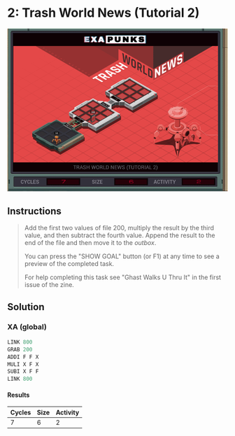 # 2: Trash World News (Tutorial 2)

<div align="center"><img src="EXAPUNKS - TRASH WORLD NEWS (7, 6, 2, 2022-12-05-19-19-49).gif" /></div>

## Instructions
> Add the first two values of file 200, multiply the result by the third value, and then subtract the fourth value. Append the result to the end of the file and then move it to the *outbox*.
> 
> You can press the "SHOW GOAL" button (or F1) at any time to see a preview of the completed task.
> 
> For help completing this task see "Ghast Walks U Thru It" in the first issue of the zine.

## Solution

### XA (global)
```asm
LINK 800
GRAB 200
ADDI F F X
MULI X F X
SUBI X F F
LINK 800

```

#### Results
| Cycles | Size | Activity |
|--------|------|----------|
| 7      | 6    | 2        |
